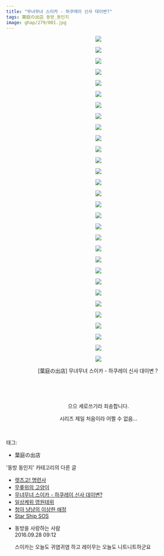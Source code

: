 ```yaml
---
title: "무녀무녀 스이카 - 하쿠레이 신사 대이변?"
tags: 葉庭の出店 동방_동인지
image: ghap/279/001.jpg
---
```

<div class="article">
<p style="text-align: center; clear: none; float: none;"><img src="{{ site.nasurl }}/ghap/279/001.jpg"/></p>
<p style="text-align: center; clear: none; float: none;"><img src="{{ site.nasurl }}/ghap/279/002.jpg"/></p>
<p style="text-align: center; clear: none; float: none;"><img src="{{ site.nasurl }}/ghap/279/003.jpg"/></p>
<p style="text-align: center; clear: none; float: none;"><img src="{{ site.nasurl }}/ghap/279/004.jpg"/></p>
<p style="text-align: center; clear: none; float: none;"><img src="{{ site.nasurl }}/ghap/279/005.jpg"/></p>
<p style="text-align: center; clear: none; float: none;"><img src="{{ site.nasurl }}/ghap/279/006.jpg"/></p>
<p style="text-align: center; clear: none; float: none;"><img src="{{ site.nasurl }}/ghap/279/007.jpg"/></p>
<p style="text-align: center; clear: none; float: none;"><img src="{{ site.nasurl }}/ghap/279/008.jpg"/></p>
<p style="text-align: center; clear: none; float: none;"><img src="{{ site.nasurl }}/ghap/279/009.jpg"/></p>
<p style="text-align: center; clear: none; float: none;"><img src="{{ site.nasurl }}/ghap/279/010.jpg"/></p>
<p style="text-align: center; clear: none; float: none;"><img src="{{ site.nasurl }}/ghap/279/011.jpg"/></p>
<p style="text-align: center; clear: none; float: none;"><img src="{{ site.nasurl }}/ghap/279/012.jpg"/></p>
<p style="text-align: center; clear: none; float: none;"><img src="{{ site.nasurl }}/ghap/279/013.jpg"/></p>
<p style="text-align: center; clear: none; float: none;"><img src="{{ site.nasurl }}/ghap/279/014.jpg"/></p>
<p style="text-align: center; clear: none; float: none;"><img src="{{ site.nasurl }}/ghap/279/015.jpg"/></p>
<p style="text-align: center; clear: none; float: none;"><img src="{{ site.nasurl }}/ghap/279/016.jpg"/></p>
<p style="text-align: center; clear: none; float: none;"><img src="{{ site.nasurl }}/ghap/279/017.jpg"/></p>
<p style="text-align: center; clear: none; float: none;"><img src="{{ site.nasurl }}/ghap/279/018.jpg"/></p>
<p style="text-align: center; clear: none; float: none;"><img src="{{ site.nasurl }}/ghap/279/019.jpg"/></p>
<p style="text-align: center; clear: none; float: none;"><img src="{{ site.nasurl }}/ghap/279/020.jpg"/></p>
<p style="text-align: center; clear: none; float: none;"><img src="{{ site.nasurl }}/ghap/279/021.jpg"/></p>
<p style="text-align: center; clear: none; float: none;"><img src="{{ site.nasurl }}/ghap/279/022.jpg"/></p>
<p style="text-align: center; clear: none; float: none;"><img src="{{ site.nasurl }}/ghap/279/023.jpg"/></p>
<p style="text-align: center; clear: none; float: none;"><img src="{{ site.nasurl }}/ghap/279/024.jpg"/></p>
<p style="text-align: center; clear: none; float: none;"><img src="{{ site.nasurl }}/ghap/279/025.jpg"/></p>
<p style="text-align: center; clear: none; float: none;"><img src="{{ site.nasurl }}/ghap/279/026.jpg"/></p>
<p style="text-align: center; clear: none; float: none;"><img src="{{ site.nasurl }}/ghap/279/027.jpg"/></p>
<p style="text-align: center; clear: none; float: none;"><img src="{{ site.nasurl }}/ghap/279/028.jpg"/></p>
<p style="text-align: center; clear: none; float: none;"><img src="{{ site.nasurl }}/ghap/279/029.jpg"/></p>
<p style="text-align: center; clear: none; float: none;"><img src="{{ site.nasurl }}/ghap/279/030.jpg"/></p>
<p style="text-align: center; clear: none; float: none;">[葉庭の出店] 무녀무녀 스이카 - 하쿠레이 신사 대이변？</p>
<p style="text-align: center; clear: none; float: none;"><br/></p>
<p style="text-align: center; clear: none; float: none;"><br/></p>
<p style="text-align: center; clear: none; float: none;">으으 세로쓰기라 죄송합니다.</p>
<p style="text-align: center; clear: none; float: none;">시리즈 제일 처음이라 어쩔 수 없음...</p>
<p><br/></p>
</div><div class="tagTrail">
<p>태그: </p>
<ul>
<li>葉庭の出店</li>
</ul>
</div><div class="another">
<p>'동방 동인지' 카테고리의 다른 글</p>
<ul>
<li><a href="/2016-06-19-ghap_282">렛츠고! 명련사</a></li>
<li><a href="/2016-06-19-ghap_281">무릎위의 고양이</a></li>
<li><a href="/2016-06-19-ghap_279">무녀무녀 스이카 - 하쿠레이 신사 대이변?</a></li>
<li><a href="/2016-06-19-ghap_278">일상케위 영원테위</a></li>
<li><a href="/2016-06-19-ghap_277">청아 냥냥의 이상한 애정</a></li>
<li><a href="/2016-06-19-ghap_276">Star Ship SOS</a></li>
</ul>
</div><div class="cb_module cb_fluid">
<div class="cb_wrt cb_profile">
<div class="comment">
<ul>
<li class="cb_thumb_off" id="comment14815373">
<div class="cb_comment_area">
<div class="cb_info_area">
<div class="cb_section">
<span class="cb_nick_name">동방을 사랑하는 사람</span>
</div>
<div class="cb_section">
<span class="cb_date">2016.09.28 09:12 </span>
</div>
</div>
<div class="cb_dsc_comment">
<p class="cb_dsc">
											스이카는 오늘도 귀염귀염 하고 레이무는 오늘도 니트니트하군요
										</p>
</div>
</div></li>
</ul>
</div>
</div><!-- commentList close -->
</div>